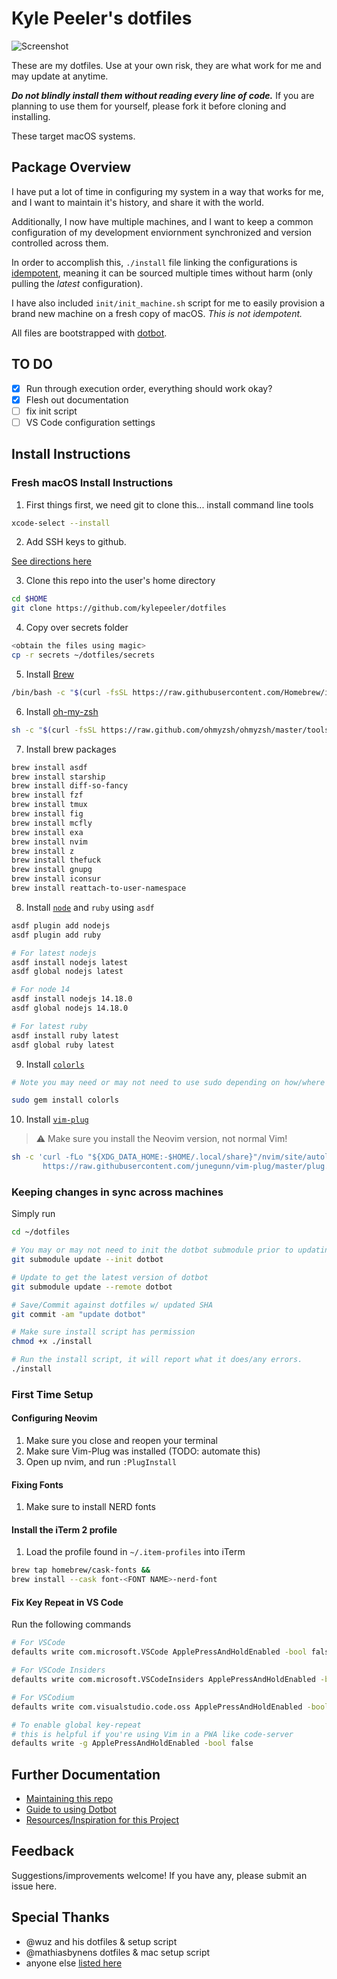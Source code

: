# Kyle Peeler's dotfiles

![Screenshot](https://p-zkfgg0j.t2.n0.cdn.getcloudapp.com/items/YEu1q15n/CleanShot%202020-04-08%20at%2012.09.47%402x.png)

These are my dotfiles. Use at your own risk, they are what work for me and may update at anytime.

***Do not blindly install them without reading every line of code.***
If you are planning to use them for yourself, please fork it before cloning and installing.

These target macOS systems.

## Package Overview

I have put a lot of time in configuring my system in a way that works for me, and I want to maintain it's history, and share it with the world.

Additionally, I now have multiple machines, and I want to keep a common configuration of my development enviornment synchronized and version controlled across them.

In order to accomplish this, `./install` file linking the configurations is [idempotent](https://en.wikipedia.org/wiki/Idempotence), meaning it can be sourced multiple times without harm (only pulling the *latest* configuration).

I have also included `init/init_machine.sh` script for me to easily provision a brand new machine on a fresh copy of macOS. *This is not idempotent.*

All files are bootstrapped with [dotbot](https://github.com/anishathalye/dotbot).

## TO DO

- [x] Run through execution order, everything should work okay?
- [x] Flesh out documentation
- [ ] fix init script
- [ ] VS Code configuration settings

## Install Instructions

### Fresh macOS Install Instructions

1. First things first, we need git to clone this... install command line tools

```bash
xcode-select --install
```

2. Add SSH keys to github.

[See directions here](https://docs.github.com/en/authentication/connecting-to-github-with-ssh)

3. Clone this repo into the user's home directory

```bash
cd $HOME
git clone https://github.com/kylepeeler/dotfiles
```

4. Copy over secrets folder

```bash
<obtain the files using magic>
cp -r secrets ~/dotfiles/secrets
```

5. Install [Brew](https://brew.sh/)

```bash
/bin/bash -c "$(curl -fsSL https://raw.githubusercontent.com/Homebrew/install/HEAD/install.sh)"
```

6. Install [oh-my-zsh](https://ohmyz.sh/#install)

```bash
sh -c "$(curl -fsSL https://raw.github.com/ohmyzsh/ohmyzsh/master/tools/install.sh)"
```

7. Install brew packages

```bash
brew install asdf
brew install starship
brew install diff-so-fancy
brew install fzf
brew install tmux
brew install fig
brew install mcfly
brew install exa
brew install nvim
brew install z
brew install thefuck
brew install gnupg
brew install iconsur
brew install reattach-to-user-namespace
```

8. Install [`node`](https://nodejs.org) and `ruby` using `asdf`

```bash
asdf plugin add nodejs
asdf plugin add ruby

# For latest nodejs
asdf install nodejs latest
asdf global nodejs latest

# For node 14
asdf install nodejs 14.18.0
asdf global nodejs 14.18.0

# For latest ruby
asdf install ruby latest
asdf global ruby latest

```

9. Install [`colorls`](https://github.com/athityakumar/colorls#installation)

```bash
# Note you may need or may not need to use sudo depending on how/where ruby is installed

sudo gem install colorls
```

10. Install [`vim-plug`](https://github.com/junegunn/vim-plug)

> ⚠️  Make sure you install the Neovim version, not normal Vim!

```bash
sh -c 'curl -fLo "${XDG_DATA_HOME:-$HOME/.local/share}"/nvim/site/autoload/plug.vim --create-dirs \
       https://raw.githubusercontent.com/junegunn/vim-plug/master/plug.vim'
```

<!-- TODO: FIX ME!
4. Run the init_machine.sh script
```bash
chmod +x ~/dotfiles/init/init_machine.sh
./dotfiles/init/init_machine.sh
``` -->

### Keeping changes in sync across machines

Simply run

```bash
cd ~/dotfiles

# You may or may not need to init the dotbot submodule prior to updating
git submodule update --init dotbot

# Update to get the latest version of dotbot
git submodule update --remote dotbot

# Save/Commit against dotfiles w/ updated SHA
git commit -am "update dotbot"

# Make sure install script has permission
chmod +x ./install

# Run the install script, it will report what it does/any errors.
./install
```

### First Time Setup

#### Configuring Neovim

1. Make sure you close and reopen your terminal
2. Make sure Vim-Plug was installed (TODO: automate this)
3. Open up nvim, and run `:PlugInstall`

#### Fixing Fonts

1. Make sure to install NERD fonts

#### Install the iTerm 2 profile

1. Load the profile found in `~/.item-profiles` into iTerm

```bash
brew tap homebrew/cask-fonts &&
brew install --cask font-<FONT NAME>-nerd-font
```

#### Fix Key Repeat in VS Code

Run the following commands

```bash
# For VSCode
defaults write com.microsoft.VSCode ApplePressAndHoldEnabled -bool false

# For VSCode Insiders
defaults write com.microsoft.VSCodeInsiders ApplePressAndHoldEnabled -bool false

# For VSCodium
defaults write com.visualstudio.code.oss ApplePressAndHoldEnabled -bool false

# To enable global key-repeat
# this is helpful if you're using Vim in a PWA like code-server
defaults write -g ApplePressAndHoldEnabled -bool false
```

## Further Documentation

- [Maintaining this repo](docs/maintenance.md)
- [Guide to using Dotbot](docs/using-dotbot.md)
- [Resources/Inspiration for this Project](docs/resources.md)

## Feedback

Suggestions/improvements welcome! If you have any, please submit an issue here.

## Special Thanks

- @wuz and his dotfiles & setup script
- @mathiasbynens dotfiles & mac setup script
- anyone else [listed here](docs/resources.md)
